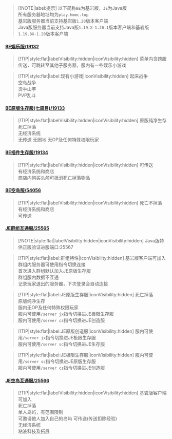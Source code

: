 > [!NOTE|label:提示]
> 以下简称`BE`为基岩版，`JE`为Java版  
> 所有服务器地址均为`play.hmmc.top`  
> 基岩版服务器当前支持基岩版`1.20`版本客户端  
> Java版服务器当前支持Java版`1.19.X-1.20.1`版本客户端和基岩版`1.19.8X-1.20`版本客户端

#### [BE娱乐服/19132](servers/19132/)
> [!TIP|style:flat|labelVisibility:hidden|iconVisibility:hidden] 菜单内含跨服传送，可跳转至其他子服务器，服内有一些娱乐小游戏

> [!TIP|style:flat|label:现有小游戏|iconVisibility:hidden] 
> 起床战争  
> 空岛战争  
> 烫手山芋  
> PVP乱斗  

#### [BE原版生存服(七周目)/19133](servers/19133/)
> [!TIP|style:flat|labelVisibility:hidden|iconVisibility:hidden]
> 原版纯净生存  
> 死亡掉落  
> 无经济系统  
> 无传送 
> 无圈地 
> 无OP及任何特殊权限玩家  

#### [BE插件生存服/19134](servers/19134/)
> [!TIP|style:flat|labelVisibility:hidden|iconVisibility:hidden]
> 可传送  
> 有经济系统和商店  
> 商店内购买头颅可抵消死亡掉落物品  

#### [BE空岛服/54056](servers/54056/)
> [!TIP|style:flat|labelVisibility:hidden|iconVisibility:hidden] 
> 死亡不掉落  
> 有经济系统和商店  
> 可传送  

#### [JE群组互通服/25565](servers/25565/)
> [!NOTE|style:flat|labelVisibility:hidden|iconVisibility:hidden]
> Java版特供正版验证进服端口:25567

> [!TIP|style:flat|label:群组特性|iconVisibility:hidden]
> 基岩版客户端可加入  
> 群组内服务器可使用指令切换连接  
> 首次进入群组默认加入JE原版生存服  
> 群组服内数据不互通  
> 记录玩家退出的服务器，下次登录会自动连接  

> [!TIP|style:flat|label:JE原版生存服|iconVisibility:hidden]
> 死亡掉落  
> 原版纯净生存  
> 服内无OP及任何特殊权限玩家  
> 服内可使用`/server jx`指令切换进JE极限生存服  
> 服内可使用`/server cz`指令切换进JE创造服  

> [!TIP|style:flat|label:JE原版创造服|iconVisibility:hidden]
> 服内可使用`/server jx`指令切换进JE极限生存服  
> 服内可使用`/server sc`指令切换进JE生存服  

> [!TIP|style:flat|label:JE极限生存服|iconVisibility:hidden] 
> 服内可使用`/server sc`指令切换进JE原版生存服  
> 服内可使用`/server cz`指令切换进JE创造服  

#### [JE空岛互通服/25566](servers/25566/)
> [!TIP|style:flat|labelVisibility:hidden|iconVisibility:hidden]
> 基岩版客户端可加入  
> 死亡掉落  
> 单人岛屿，有范围限制  
> 可邀请他人加入自己的岛屿
> 可传送(传送扣除经验)  
> 无经济系统  
> 粘液科技及拓展  
